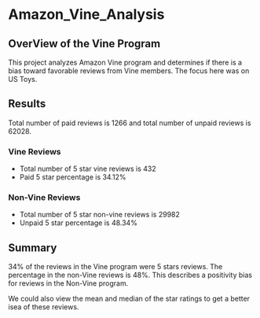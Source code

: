 # Amazon_Vine_Analysis

## OverView of the Vine Program
This project analyzes Amazon Vine program and determines if there is a bias toward favorable reviews from Vine members. The focus here was on US Toys. 

## Results

Total number of paid reviews is 1266 and total number of unpaid reviews is 62028.

 ### Vine Reviews 
 - Total number of 5 star vine reviews is 432
 - Paid 5 star percentage is 34.12%
 
 ### Non-Vine Reviews
 - Total number of 5 star non-vine reviews is 29982
 - Unpaid 5 star percentage is 48.34%

## Summary

34% of the reviews in the Vine program were 5 stars reviews. The percentage in the non-Vine reviews is 48%. This describes a positivity bias for reviews in the Non-Vine program.

We could also view the mean and median of the star ratings to get a better isea of these reviews. 

